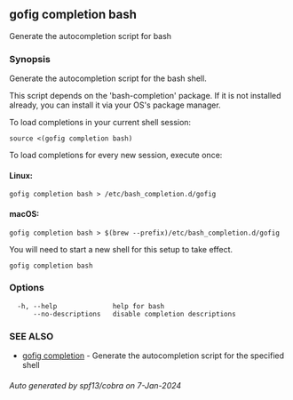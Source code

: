 ## gofig completion bash

Generate the autocompletion script for bash

### Synopsis

Generate the autocompletion script for the bash shell.

This script depends on the 'bash-completion' package.
If it is not installed already, you can install it via your OS's package manager.

To load completions in your current shell session:

	source <(gofig completion bash)

To load completions for every new session, execute once:

#### Linux:

	gofig completion bash > /etc/bash_completion.d/gofig

#### macOS:

	gofig completion bash > $(brew --prefix)/etc/bash_completion.d/gofig

You will need to start a new shell for this setup to take effect.


```
gofig completion bash
```

### Options

```
  -h, --help              help for bash
      --no-descriptions   disable completion descriptions
```

### SEE ALSO

* [gofig completion](gofig_completion.md)	 - Generate the autocompletion script for the specified shell

###### Auto generated by spf13/cobra on 7-Jan-2024
